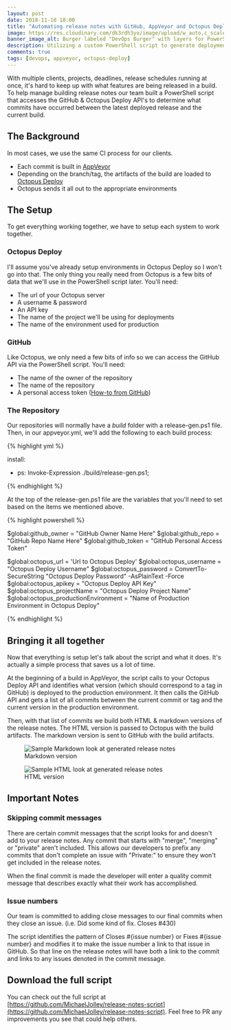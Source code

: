 ```yaml
---
layout: post
date: 2018-11-10 18:00
title: "Automating release notes with GitHub, AppVeyor and Octopus Deploy"
image: https://res.cloudinary.com/dk3rdh3yo/image/upload/w_auto,c_scale/48307028-d709a500-e509-11e8-9bd6-b7cd12cbce90_qlqkfx.jpg
banner_image_alt: Burger labeled "DevOps Burger" with layers for PowerShell, AppVeyor, Octopus Deploy and GitHub.
description: Utilizing a custom PowerShell script to generate deployment release notes with GitHub, AppVeyor & Octopus Deploy
comments: true
tags: [devops, appveyor, octopus-deploy]
---
```


With multiple clients, projects, deadlines, release schedules running at once, it's hard to keep up with what features are being released in a build.  To help manage building release notes our team built a PowerShell script that accesses the GitHub &amp; Octopus Deploy API's to determine what commits have occurred between the latest deployed release and the current build.

<!--more-->

## The Background

In most cases, we use the same CI process for our clients.

- Each commit is built in [AppVeyor](https://www.appveyor.com)
- Depending on the branch/tag, the artifacts of the build are loaded to [Octopus Deploy](https://octopus.com/)
- Octopus sends it all out to the appropriate environments

## The Setup

To get everything working together, we have to setup each system to work together.

### Octopus Deploy

I'll assume you've already setup environments in Octopus Deploy so I won't go into that.  The only thing you really need from Octopus is a few bits of data that we'll use in the PowerShell script later.  You'll need:

- The url of your Octopus server
- A username &amp; password
- An API key
- The name of the project we'll be using for deployments
- The name of the environment used for production

### GitHub

Like Octopus, we only need a few bits of info so we can access the GitHub API via the PowerShell script.  You'll need:

- The name of the owner of the repository
- The name of the repository
- A personal access token ([How-to from GitHub](https://blog.github.com/2013-05-16-personal-api-tokens/))

### The Repository

Our repositories will normally have a *build* folder with a release-gen.ps1 file.  Then, in our appveyor.yml, we'll add the following to each build process:

{% highlight yml %}

install:
  - ps: Invoke-Expression ./build/release-gen.ps1;

{% endhighlight %}

At the top of the release-gen.ps1 file are the variables that you'll need to set based on the items we mentioned above.

{% highlight powershell %}

$global:github_owner = "GitHub Owner Name Here"
$global:github_repo = "GitHub Repo Name Here"
$global:github_token = "GitHub Personal Access Token"

$global:octopus_url = 'Url to Octopus Deploy'
$global:octopus_username = "Octopus Deploy Username"
$global:octopus_password = ConvertTo-SecureString "Octopus Deploy Password" -AsPlainText -Force
$global:octopus_apikey = "Octopus Deploy API Key"
$global:octopus_projectName = "Octopus Deploy Project Name"
$global:octopus_productionEnvironment = "Name of Production Environment in Octopus Deploy"

{% endhighlight %}

## Bringing it all together

Now that everything is setup let's talk about the script and what it does.  It's actually a simple process that saves us a lot of time.

At the beginning of a build in AppVeyor, the script calls to your Octopus Deploy API and identifies what version (which should correspond to a tag in GitHub) is deployed to the production environment.  It then calls the GitHub API and gets a list of all commits between the current commit or tag and the current version in the production environment.

Then, with that list of commits we build both HTML &amp; markdown versions of the release notes.  The HTML version is passed to Octopus with the build artifacts.  The markdown version is sent to GitHub with the build artifacts.

<figure>
  <img data-src="https://res.cloudinary.com/dk3rdh3yo/image/upload/w_auto,c_scale/48307475-14befb80-e513-11e8-85fb-b50ec28751b2_nndjdm.jpg"
  class="cld-responsive lazyload" alt="Sample Markdown look at generated release notes" />
  <figcaption>Markdown version</figcaption>
</figure>

<figure>
  <img data-src="https://res.cloudinary.com/dk3rdh3yo/image/upload/w_auto,c_scale/48307489-69fb0d00-e513-11e8-8f8c-a86359d90494_snm6ke.jpg"
  class="cld-responsive lazyload" alt="Sample HTML look at generated release notes" />
  <figcaption>HTML version</figcaption>
</figure>

## Important Notes

### Skipping commit messages

There are certain commit messages that the script looks for and doesn't add to your release notes.  Any commit that starts with "merge", "merging" or "private" aren't included.  This allows our developers to prefix any commits that don't complete an issue with "Private:" to ensure they won't get included in the release notes.

When the final commit is made the developer will enter a quality commit message that describes exactly what their work has accomplished.

### Issue numbers

Our team is committed to adding close messages to our final commits when they close an issue.  (i.e. Did some kind of fix.  Closes #430)

The script identifies the pattern of Closes #{issue number} or Fixes #{issue number} and modifies it to make the issue number a link to that issue in GitHub.  So that line on the release notes will have both a link to the commit and links to any issues denoted in the commit message.

## Download the full script

You can check out the full script at [https://github.com/MichaelJolley/release-notes-script](https://github.com/MichaelJolley/release-notes-script).  Feel free to PR any improvements you see that could help others.
